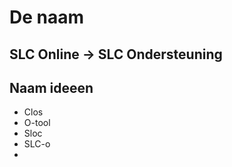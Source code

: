 # De naam

## SLC Online -&gt; SLC Ondersteuning



## Naam ideeen

* Clos
* O-tool
* Sloc
* SLC-o
* 

